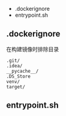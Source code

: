 
- .dockerignore
- entrypoint.sh



## .dockerignore

在构建镜像时排除目录

```
.git/
.idea/
__pycache__/
.DS_Store
venv/
target/
```



## entrypoint.sh


